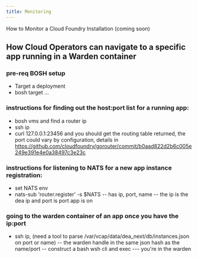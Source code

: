 ```yaml
---
title: Monitoring
---
```


How to Monitor a Cloud Foundry Installation (coming soon)

## How Cloud Operators can navigate to a specific app running in a Warden container

### pre-req BOSH setup

- Target a deployment
- bosh target ...

### instructions for finding out the host:port list for a running app:

- bosh vms and find a router ip
- ssh ip
- curl 127.0.0.1:23456 and you should get the routing table returned, the port could vary by configuration, details in https://github.com/cloudfoundry/gorouter/commit/b0aad822d2b6c005e249e391e4e0a38497c3e23c

### instructions for listening to NATS for a new app instance registration:

- set NATS env 
- nats-sub 'router.register' -s $NATS
-- has ip, port, name
-- the ip is the dea ip and port is port app is on

### going to the warden container of an app once you have the ip:port 

- ssh ip, (need a tool to parse /var/vcap/data/dea_next/db/instances.json on port or name)
-- the warden handle in the same json hash as the name/port
-- construct a bash wsh cli and exec
--- you're in the warden
